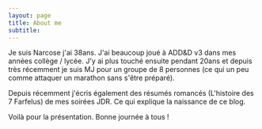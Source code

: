 ```yaml
---
layout: page
title: About me
subtitle: 
---
```


Je suis Narcose j'ai 38ans. J'ai beaucoup joué à ADD&D v3 dans mes années collège / lycée. J'y ai plus touché ensuite pendant 20ans et depuis très récemment je suis MJ pour un groupe de 8 personnes (ce qui un peu comme attaquer un marathon sans s'être préparé).

 Depuis récemment j'écris également des résumés romancés (L'histoire des 7 Farfelus) de mes soirées JDR. Ce qui explique la naissance de ce blog.

Voilà pour la présentation. Bonne journée  à tous !